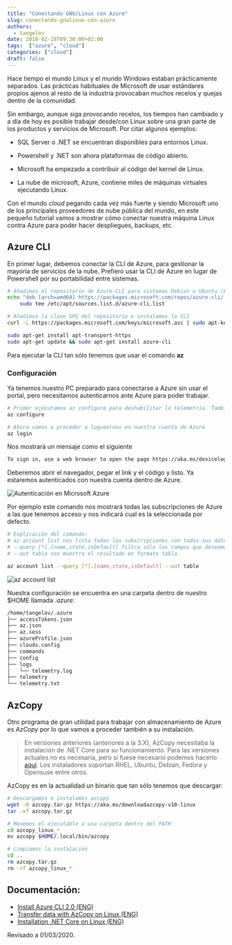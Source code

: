 ```yaml
---
title: "Conectando GNU/Linux con Azure"
slug: conectando-gnulinux-con-azure
authors:
  - tangelov
date: 2018-02-18T09:30:00+02:00
tags:  ["azure", "cloud"]
categories: ["cloud"]
draft: false
---
```


Hace tiempo el mundo Linux y el mundo Windows estaban prácticamente separados. Las prácticas habituales de Microsoft de usar estándares propios ajenos al resto de la industria provocaban muchos recelos y quejas dentro de la comunidad.

Sin embargo, aunque siga provocando recelos, los tiempos han cambiado y a día de hoy es posible trabajar desde/con Linux sobre una gran parte de los productos y servicios de Microsoft. Por citar algunos ejemplos:

* SQL Server o .NET se encuentran disponibles para entornos Linux.

* Powershell y .NET son ahora plataformas de código abierto.

* Microsoft ha empezado a contribuir al código del kernel de Linux.

* La nube de microsoft, Azure, contiene miles de máquinas virtuales ejecutando Linux.

Con el mundo _cloud_ pegando cada vez más fuerte y siendo Microsoft uno de los principales proveedores de nube pública del mundo, en este pequeño tutorial vamos a mostrar cómo conectar nuestra máquina Linux contra Azure para poder hacer despliegues, backups, etc.

<!--more-->

## Azure CLI
En primer lugar, debemos conectar la CLI de Azure, para gestionar la mayoría de servicios de la nube. Prefiero usar la CLI de Azure en lugar de Powershell por su portabilidad entre sistemas.

```bash
# Añadimos el repositorio de Azure-CLI para sistemas Debian o Ubuntu (El ejemplo está basado en Ubuntu 20.04)
echo "deb [arch=amd64] https://packages.microsoft.com/repos/azure-cli/ focal main" | \
    sudo tee /etc/apt/sources.list.d/azure-cli.list

# Añadimos la clave GPG del repositorio e instalamos la CLI
curl -L https://packages.microsoft.com/keys/microsoft.asc | sudo apt-key add -

sudo apt-get install apt-transport-https
sudo apt-get update && sudo apt-get install azure-cli
```

Para ejecutar la CLI tan sólo tenemos que usar el comando __az__

### Configuración
Ya tenemos nuestro PC preparado para conectarse a Azure sin usar el portal, pero necesitamos autenticarnos ante Azure para poder trabajar.

```bash
# Primer ejecutamos az configure para deshabilitar la telemetría. También podemos ejecutar el formato de la salida y el log donde se guarde el histórico.
az configure

# Ahora vamos a proceder a loguearnos en nuestra cuenta de Azure
az login
```

Nos mostrará un mensaje como el siguiente

```bash
To sign in, use a web browser to open the page https://aka.ms/devicelogin and enter the code XXXXXXXXX to authenticate.
```

Deberemos abrir el navegador, pegar el link y el código y listo. Ya estaremos autenticados con nuestra cuenta dentro de Azure.

![Autenticación en Microsoft Azure](https://storage.googleapis.com/tangelov-data/images/0001-00.png)

Por ejemplo este comando nos mostrará todas las subscripciones de Azure a las que tenemos acceso y nos indicará cual es la seleccionada por defecto.

```bash
# Explicación del comando:
# az account list nos lista todas las subscripciones con todos sus datos
# --query [*].[name,state,isDefault] filtra sólo los campos que deseamos
# --out table nos muestra el resultado en formato tabla.

az account list --query [*].[name,state,isDefault] --out table
```

![az account list](https://storage.googleapis.com/tangelov-data/images/0001-01.png)


Nuestra configuración se encuentra en una carpeta dentro de nuestro $HOME llamada _.azure_:

```bash
/home/tangelov/.azure
├── accessTokens.json
├── az.json
├── az.sess
├── azureProfile.json
├── clouds.config
├── commands
├── config
├── logs
│   └── telemetry.log
├── telemetry
└── telemetry.txt
```

## AzCopy
Otro programa de gran utilidad para trabajar con almacenamiento de Azure es _AzCopy_ por lo que vamos a proceder también a su instalación.

> En versiones anteriores (anteriores a la 3.X), AzCopy necesitaba la instalación de .NET Core para su funcionamiento. Para las versiones actuales no es necesaria, pero si fuese necesario podemos hacerlo [aquí](https://docs.microsoft.com/es-es/dotnet/core/install/linux-package-manager-ubuntu-1904). Los instaladores soportan RHEL, Ubuntu, Debian, Fedora y Opensuse entre otros.

AzCopy es en la actualidad un binario que tan sólo tenemos que descargar:

```bash
# Descargamos e instalamos azcopy
wget -O azcopy.tar.gz https://aka.ms/downloadazcopy-v10-linux
tar -xf azcopy.tar.gz

# Movemos el ejecutable a una carpeta dentro del PATH
cd azcopy_linux_*
mv azcopy $HOME/.local/bin/azcopy

# Limpiamos la instalación
cd ..
rm azcopy.tar.gz
rm -rf azcopy_linux_*
```


## Documentación:

* [Install Azure CLI 2.0 (ENG)](https://docs.microsoft.com/en-us/cli/azure/install-azure-cli?view=azure-cli-latest)
* [Transfer data with AzCopy on Linux (ENG)](https://docs.microsoft.com/en-gb/azure/storage/common/storage-use-azcopy-v10)
* [Installation .NET Core on Linux (ENG)](https://docs.microsoft.com/es-es/dotnet/core/install/linux-package-manager-ubuntu-1904)

Revisado a 01/03/2020.
